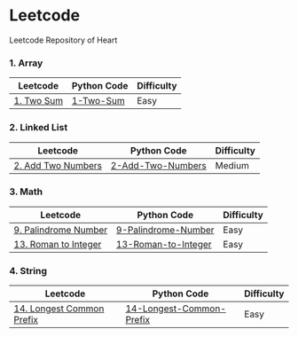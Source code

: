 # Leetcode
Leetcode Repository of Heart

### 1. Array
|Leetcode|Python Code|Difficulty
|---|---|---
|[1. Two Sum](https://leetcode.com/problems/two-sum/)|[1-Two-Sum](https://github.com/heartnoxill/Leetcode/blob/main/Code/1-Two_Sum.py)|Easy

### 2. Linked List
|Leetcode|Python Code|Difficulty
|---|---|---
|[2. Add Two Numbers](https://leetcode.com/problems/add-two-numbers/)|[2-Add-Two-Numbers](https://github.com/heartnoxill/Leetcode/blob/main/Code/2-Add-Two-Numbers.py)|Medium

### 3. Math
|Leetcode|Python Code|Difficulty
|---|---|---
|[9. Palindrome Number](https://leetcode.com/problems/palindrome-number/)|[9-Palindrome-Number](https://github.com/heartnoxill/Leetcode/blob/main/Code/9-Palindrome-Number.py)|Easy
|[13. Roman to Integer](https://leetcode.com/problems/roman-to-integer/)|[13-Roman-to-Integer](https://github.com/heartnoxill/Leetcode/blob/main/Code/13-Roman-to-Integer.py)|Easy

### 4. String
|Leetcode|Python Code|Difficulty
|---|---|---
|[14. Longest Common Prefix](https://leetcode.com/problems/longest-common-prefix/)|[14-Longest-Common-Prefix](https://github.com/heartnoxill/Leetcode/blob/main/Code/14-Longest-Common-Prefix.py)|Easy
